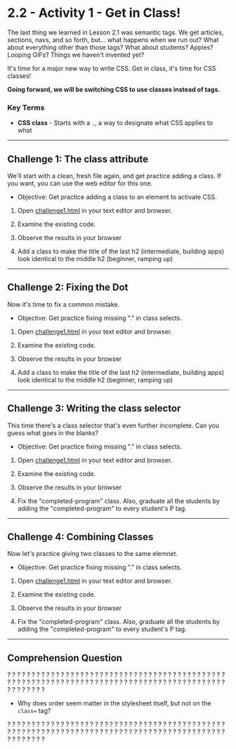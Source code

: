 # 2.2 - Activity 1 - Get in Class!

The last thing we learned in Lesson 2.1 was semantic tags. We get articles,
sections, navs, and so forth, but... what happens when we run out? What about
everything other than those tags? What about students? Apples? Looping GIFs?
Things we haven't invented yet?


It's time for a major new way to write CSS. Get in class, it's time for CSS classes!

**Going forward, we will be switching CSS to use classes instead of tags.**


### Key Terms

- **CSS class** - Starts with a `.`, a way to designate what CSS applies to what


----------------




Challenge 1: The class attribute
----------------------------------

We'll start with a clean, fresh file again, and get practice adding a class. If
you want, you can use the web editor for this one.

* Objective: Get practice adding a class to an element to activate CSS.

1. Open [challenge1.html](./challenge1.html) in your text editor and browser.

2. Examine the existing code.

3. Observe the results in your browser

4. Add a class to make the title of the last h2 (intermediate, building apps)
look identical to the middle h2 (beginner, ramping up)

-----------------


Challenge 2: Fixing the Dot
----------------------------------

Now it's time to fix a common mistake.

* Objective: Get practice fixing missing "." in class selects.

1. Open [challenge1.html](./challenge1.html) in your text editor and browser.

2. Examine the existing code.

3. Observe the results in your browser

4. Add a class to make the title of the last h2 (intermediate, building apps)
look identical to the middle h2 (beginner, ramping up)



----------------------------------



Challenge 3: Writing the class selector
----------------------------------

This time there's a class selector that's even further incomplete. Can you
guess what goes in the blanks?

* Objective: Get practice fixing missing "." in class selects.

1. Open [challenge1.html](./challenge1.html) in your text editor and browser.

2. Examine the existing code.

3. Observe the results in your browser

4. Fix the "completed-program" class. Also, graduate all the students by adding
the "completed-program" to every student's P tag.


------------




Challenge 4: Combining Classes
----------------------------------

Now let's practice giving two classes to the same elemnet.

* Objective: Get practice fixing missing "." in class selects.

1. Open [challenge1.html](./challenge1.html) in your text editor and browser.

2. Examine the existing code.

3. Observe the results in your browser

4. Fix the "completed-program" class. Also, graduate all the students by adding
the "completed-program" to every student's P tag.


-----

Comprehension Question
----------------------

? ?  ? ? ? ? ?  ?  ? ?  ? ? ? ? ?  ?  ? ?  ? ? ? ? ?  ?  ? ?  ? ? ? ? ?  ?  ? ?
? ? ? ? ?  ?  ? ?  ? ? ? ? ?  ?  ? ?  ? ? ? ? ?  ?  ? ?  ? ? ? ? ?  ?  ? ?  ? ?
? ? ?  ?  ? ?  ? ? ? ? ?  ?  ? ?  ? ? ? ? ?  ?  ? ?  ? ? ? ? ?  ?  ? ?

- Why does order seem matter in the stylesheet itself, but not on the `class=`
  tag?

? ? ?  ?  ? ?  ? ? ? ? ?  ?  ? ?  ? ? ? ? ?  ?  ? ?  ? ? ? ? ?  ?  ? ?  ? ?  ?
? ? ? ?  ?  ? ?  ? ? ? ? ?  ?  ? ?  ? ? ? ? ?  ?  ? ?  ? ? ? ? ?  ?  ? ?  ? ? ?
? ?  ?  ? ?  ? ? ? ? ?  ?  ? ?  ? ? ? ? ?  ?  ? ?  ? ? ? ? ?  ?  ? ?  ? ?

